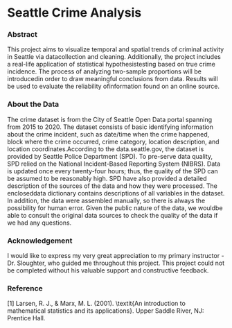 # Seattle Crime Analysis

### Abstract
This project aims to visualize temporal and spatial trends of criminal activity in Seattle via datacollection and cleaning. Additionally, the project includes a real-life application of statistical hypothesistesting based on true crime incidence. The process of analyzing two-sample proportions will be introducedin order to draw meaningful conclusions from data. Results will be used to evaluate the reliability ofinformation found on an online source.


### About the Data
The  crime  dataset  is  from  the  City  of  Seattle  Open  Data  portal  spanning  from  2015  to  2020.   The dataset consists of basic identifying information about the crime incident, such as date/time when the crime happened, block where the crime occurred, crime category, location description, and location coordinates.According to the data.seattle.gov, the dataset is provided by Seattle Police Department (SPD). To pre-serve data quality, SPD relied on the National Incident-Based Reporting System (NIBRS). Data is updated once every twenty-four hours; thus, the quality of the SPD can be assumed to be reasonably high. SPD have also provided a detailed description of the sources of the data and how they were processed. The encloseddata dictionary contains descriptions of all variables in the dataset. In addition, the data were assembled manually, so there is always the possibility for human error. Given the public nature of the data, we wouldbe able to consult the original data sources to check the quality of the data if we had any questions. 

### Acknowledgement
I would like to express my very great appreciation to my primary instructor - Dr. Sloughter, who guided me throughout this project. This project could not be completed without his valuable support and constructive feedback.

### Reference
[1] Larsen, R. J., & Marx, M. L. (2001). \textit{An introduction to mathematical statistics and its applications}. Upper Saddle River, NJ: Prentice Hall.
